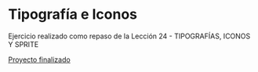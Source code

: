 # Tipografía e Iconos

Ejercicio realizado como repaso de la Lección 24 - TIPOGRAFÍAS, ICONOS Y SPRITE

[Proyecto finalizado](https://fiorellaqa.github.io/Tipografia/)